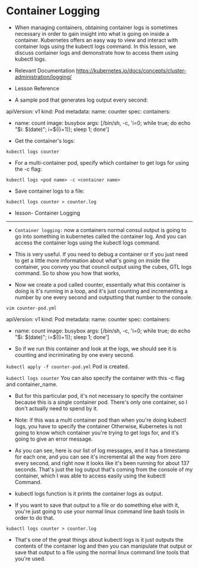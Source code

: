 # Container Logging

* When managing containers, obtaining container logs is sometimes necessary in order to gain insight into what is going on inside a container. Kubernetes offers an easy way to view and interact with container logs using the kubectl logs command. In this lesson, we discuss container logs and demonstrate how to access them using kubectl logs.

- Relevant Documentation
https://kubernetes.io/docs/concepts/cluster-administration/logging/

- Lesson Reference

- A sample pod that generates log output every second:

apiVersion: v1
kind: Pod
metadata:
  name: counter
spec:
  containers:
  - name: count
    image: busybox
    args: [/bin/sh, -c, 'i=0; while true; do echo "$i: $(date)"; i=$((i+1)); sleep 1; done']

- Get the container's logs:

`kubectl logs counter`

- For a multi-container pod, specify which container to get logs for using the -c flag:

`kubectl logs <pod name> -c <container name>`

- Save container logs to a file:

`kubectl logs counter > counter.log`

- lesson- Container Logging
-----------------------------

- `Container logging:` now a containers normal consul output is going to go into something in kubernetes called the container log. And you can access the container logs using the kubectl logs command. 

- This is very useful. If you need to debug a container or if you just need to get a little more information about what's going on inside the container, you convey you that council output using the cubes, GTL logs command. So to show you how that works, 

- Now we create a pod called counter, essentially what this container is doing is it's running in a loop, and it's just counting and incrementing a number by one every second and outputting that number to the console. 

`vim counter-pod.yml`

apiVersion: v1
kind: Pod
metadata:
  name: counter
spec:
  containers:
  - name: count
    image: busybox
    args: [/bin/sh, -c, 'i=0; while true; do echo "$i: $(date)"; i=$((i+1)); sleep 1; done']

- So if we run this container and look at the logs, we should see it is counting and incriminating by one every second. 

`kubectl apply -f counter-pod.yml` Pod is created. 

`kubectl logs counter` You can also specify the container with this -c flag and container_name. 

- But for this particular pod, it's not necessary to specify the container because this is a single container pod. There's only one container, so I don't actually need to spend by it. 

* Note: 
  if this was a multi container pod than when you're doing kubectl logs, you have to specify the container Otherwise, Kubernetes is not going to know which container you're trying to get logs for, and it's going to give an error message.

- As you can see, here is our list of log messages, and it has a timestamp for each one, and you can see it's incremental all the way from zero every second, and right now it looks like it's been running for about 137 seconds. That's just the log output that's coming from the console of my container, which I was able to access easily using the kubectl Command. 

- kubectl logs function is it prints the container logs as output. 

- If you want to save that output to a file or do something else with it, you're just going to use your normal linux command line bash tools in order to do that. 

`kubectl logs counter > counter.log`

- That's one of the great things about kubectl logs is it just outputs the contents of the container log and then you can manipulate that output or save that output to a file using the normal linux command line tools that you're used. 
